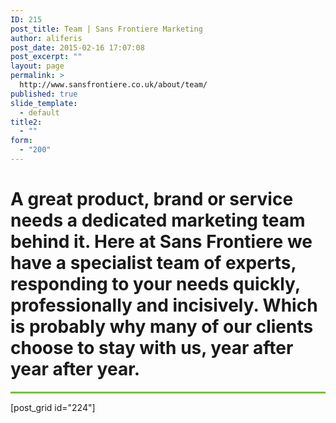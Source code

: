 ```yaml
---
ID: 215
post_title: Team | Sans Frontiere Marketing
author: aliferis
post_date: 2015-02-16 17:07:08
post_excerpt: ""
layout: page
permalink: >
  http://www.sansfrontiere.co.uk/about/team/
published: true
slide_template:
  - default
title2:
  - ""
form:
  - "200"
---
```

<h1 class="tp-hp-intro lighter">A great product, brand or service needs a dedicated marketing team behind it. Here at Sans Frontiere we have a specialist team of experts, responding to your needs quickly, professionally and incisively. Which is probably why many of our clients choose to stay with us, year after year after year.</h1>

<hr style="height: 3px; border: none; color: #75c044; background-color: #75c044;" />

[post_grid id="224"]